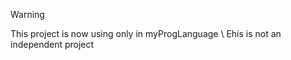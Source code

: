 > [!WARNING]
> This project is now using only in myProgLanguage \\
> Еhis is not an independent project